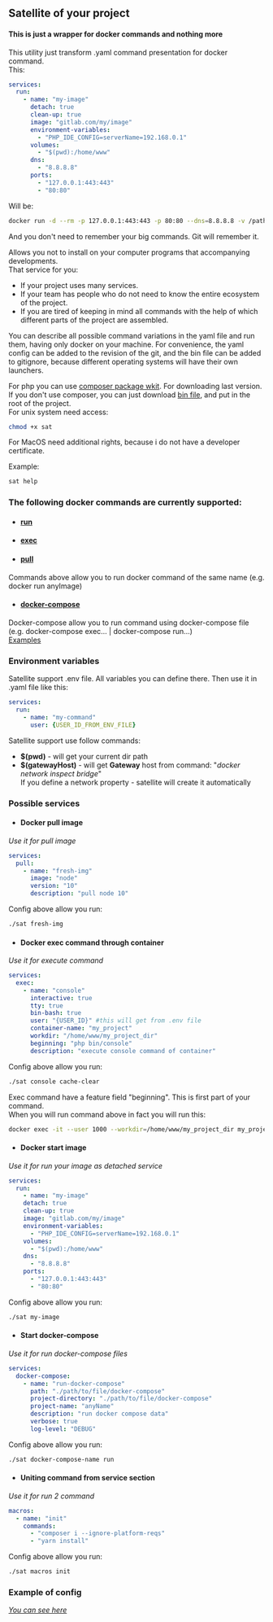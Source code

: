 ## Satellite of your project

#### This is just a wrapper for docker commands and nothing more
This utility just transform .yaml command presentation for docker command.  
This:
```yaml
services:
  run:
    - name: "my-image"
      detach: true
      clean-up: true
      image: "gitlab.com/my/image"
      environment-variables:
        - "PHP_IDE_CONFIG=serverName=192.168.0.1"
      volumes:
        - "$(pwd):/home/www"
      dns:
        - "8.8.8.8"
      ports:
        - "127.0.0.1:443:443"
        - "80:80"
```
Will be:
```bash
docker run -d --rm -p 127.0.0.1:443:443 -p 80:80 --dns=8.8.8.8 -v /path/to/current/dir:/home/www --name my-image gitlab.com/my/image
```
And you don't need to remember your big commands. Git will remember it.

Allows you not to install on your computer programs that
accompanying developments.  
That service for you:  
* If your project uses many services.   
* If your team has people who do not need to know the entire ecosystem of the project.  
* If you are tired of keeping in mind all commands with the help of which different parts of the project are assembled.  

You can describe all possible command variations in the yaml file and run them, having only docker on your machine. For convenience, the yaml config can be added to the revision of the git, and the bin file can be added to gitignore, because different operating systems will have their own launchers.  

For php you can use [composer package wkit](https://github.com/Mamau/satellite-cli). For downloading last version.   
If you don't use composer, you can just download [bin file](https://github.com/Mamau/satellite/releases), and put in the root of the project.  
For unix system need access:
```bash
chmod +x sat
```
For MacOS need additional rights, because i do not have a developer certificate.

Example:
```bash
sat help
``` 
### The following docker commands are currently supported:
* #### [run](https://docs.docker.com/engine/reference/commandline/run/)
* #### [exec](https://docs.docker.com/engine/reference/commandline/exec/)
* #### [pull](https://docs.docker.com/engine/reference/commandline/pull/)
Commands above allow you to run docker command of the same name (e.g. docker run anyImage) 
* #### [docker-compose](https://docs.docker.com/compose/reference/)
Docker-compose allow you to run command using docker-compose file (e.g. docker-compose exec... | docker-compose run...)  
[Examples](https://github.com/Mamau/satellite/tree/master/example)

### Environment variables
Satellite support .env file. All variables you can define there.
Then use it in .yaml file like this:
```yaml
services:
  run:
    - name: "my-command"
      user: {USER_ID_FROM_ENV_FILE}     
```
Satellite support use follow commands:  
* **$(pwd)** - will get your current dir path  
* **$(gatewayHost)** - will get **Gateway** host from command: "_docker network inspect bridge_"  
If you define a network property - satellite will create it automatically
### Possible services
* #### Docker pull image
*Use it for pull image*
```yaml
services:
  pull:
    - name: "fresh-img"
      image: "node"
      version: "10"
      description: "pull node 10"
```
Config above allow you run:
```bash
./sat fresh-img
```

* #### Docker exec command through container
*Use it for execute command*
```yaml
services:
  exec:
    - name: "console"
      interactive: true
      tty: true
      bin-bash: true
      user: "{USER_ID}" #this will get from .env file
      container-name: "my_project"
      workdir: "/home/www/my_project_dir"
      beginning: "php bin/console"
      description: "execute console command of container"
```
Config above allow you run:
```bash
./sat console cache-clear
```
Exec command have a feature field "beginning". This is first part of your command.  
When you will run command above in fact you will run this:
```bash
docker exec -it --user 1000 --workdir=/home/www/my_project_dir my_project php bin/console cache-clear
```

* #### Docker start image
*Use it for run your image as detached service*
```yaml
services:
  run:
    - name: "my-image"
    detach: true
    clean-up: true
    image: "gitlab.com/my/image"
    environment-variables:
      - "PHP_IDE_CONFIG=serverName=192.168.0.1"
    volumes:
      - "$(pwd):/home/www"
    dns:
      - "8.8.8.8"
    ports:
      - "127.0.0.1:443:443"
      - "80:80"
```
Config above allow you run:
```bash
./sat my-image
```

* #### Start docker-compose
*Use it for run docker-compose files*
```yaml
services:
  docker-compose:
    - name: "run-docker-compose"
      path: "./path/to/file/docker-compose"
      project-directory: "./path/to/file/docker-compose"
      project-name: "anyName"
      description: "run docker compose data"
      verbose: true
      log-level: "DEBUG"
```
Config above allow you run:
```bash
./sat docker-compose-name run
```

* #### Uniting command from service section
*Use it for run 2 command*
```yaml
macros:
  - name: "init"
    commands:
      - "composer i --ignore-platform-reqs"
      - "yarn install"
```
Config above allow you run:
```bash
./sat macros init
```


### Example of config
*[You can see here](https://github.com/Mamau/satellite/tree/master/example)*  

